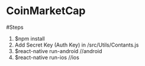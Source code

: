 # CoinMarketCap

#Steps
1. $npm install
2. Add Secret Key (Auth Key) in /src/Utils/Contants.js
3. $react-native run-android //android
4. $react-native run-ios //ios
